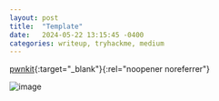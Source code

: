 ```yaml
---
layout: post
title:  "Template"
date:   2024-05-22 13:15:45 -0400
categories: writeup, tryhackme, medium
---
```

[pwnkit](){:target="_blank"}{:rel="noopener noreferrer"}

![image](/images/)
